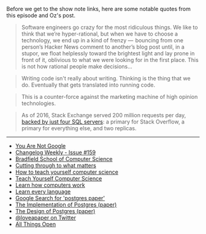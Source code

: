 Before we get to the show note links, here are some notable quotes from this episode and Oz's post.

> Software engineers go crazy for the most ridiculous things. We like to think that we’re hyper-rational, but when we have to choose a technology, we end up in a kind of frenzy —  bouncing from one person’s Hacker News comment to another’s blog post until, in a stupor, we float helplessly toward the brightest light and lay prone in front of it, oblivious to what we were looking for in the first place. This is not how rational people make decisions...

> Writing code isn't really about writing. Thinking is the thing that we do. Eventually that gets translated into running code.

> This is a counter-force against the marketing machine of high opinion technologies.

> As of 2016, Stack Exchange served 200 million requests per day, [backed by just four SQL servers](https://nickcraver.com/blog/2016/02/17/stack-overflow-the-architecture-2016-edition/): a primary for Stack Overflow, a primary for everything else, and two replicas.

---

- [You Are Not Google](https://blog.bradfieldcs.com/you-are-not-google-84912cf44afb)
- [Changelog Weekly - Issue #159](http://email.changelog.com/t/t-BE87B1103ABFF366)
- [Bradfield School of Computer Science](https://bradfieldcs.com/)
- [Cutting through to what matters](https://blog.bradfieldcs.com/cutting-through-to-what-matters-48baf397806f)
- [How to teach yourself computer science](https://blog.bradfieldcs.com/how-to-teach-yourself-computer-science-7c55624a4e4e)
- [Teach Yourself Computer Science](https://teachyourselfcs.com/)
- [Learn how computers work](https://blog.bradfieldcs.com/learn-how-computers-work-e7d33dba0238)
- [Learn every language](https://blog.bradfieldcs.com/in-2017-learn-every-language-59b11f68eee)
- [Google Search for 'postgres paper'](https://www.google.com/search?q=postgres+paper&oq=postgres+paper&aqs=chrome..69i57.5280j0j7&sourceid=chrome&ie=UTF-8)
- [The Implementation of Postgres (paper)](http://db.cs.berkeley.edu/papers/ERL-M90-34.pdf)
- [The Design of Postgres (paper)](http://db.cs.berkeley.edu/papers/ERL-M85-95.pdf)
- [@loveapaper on Twitter](https://twitter.com/loveapaper)
- [All Things Open](https://allthingsopen.org/)
